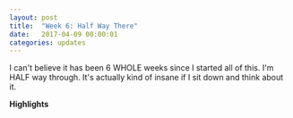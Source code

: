 ```yaml
---
layout: post
title:  "Week 6: Half Way There"
date:   2017-04-09 00:00:01
categories: updates
---
```


I can't believe it has been 6 WHOLE weeks since I started all of this. I'm HALF way through. It's actually kind of insane if I sit down and think about it.

<b> Highlights </b><br>
